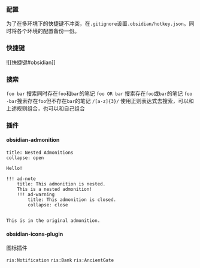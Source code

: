 
### 配置
为了在多环境下的快捷键不冲突，在`.gitignore`设置`.obsidian/hotkey.json`。同时将各个环境的配置备份一份。

### 快捷键

![[快捷键#obsidian]]
### 搜索

`foo bar` 搜索同时存在`foo`和`bar`的笔记
`foo OR bar` 搜索存在`foo`或`bar`的笔记
`foo -bar`搜索存在`foo`但不存在`bar`的笔记
`/[a-z]{3}/` 使用正则表达式去搜索，可以和上述规则组合，也可以和自己组合


###  插件

#### obsidian-admonition

```ad-note
title: Nested Admonitions
collapse: open

Hello!

!!! ad-note
    title: This admonition is nested.
    This is a nested admonition!
    !!! ad-warning
        title: This admonition is closed.
        collapse: close


This is in the original admonition.
```



#### obsidian-icons-plugin

图标插件

`ris:Notification` `ris:Bank` `ris:AncientGate`